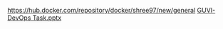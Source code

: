https://hub.docker.com/repository/docker/shree97/new/general
[GUVI-DevOps Task.pptx](https://github.com/SLR97/guvi/files/11490123/GUVI-DevOps.Task.pptx)

